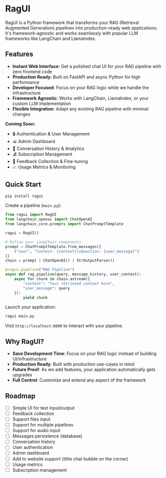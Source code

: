# RagUI

RagUI is a Python framework that transforms your RAG (Retrieval Augmented Generation) pipelines into production-ready web applications. It's framework-agnostic and works seamlessly with popular LLM frameworks like LangChain and LlamaIndex.

## Features

- **Instant Web Interface**: Get a polished chat UI for your RAG pipeline with zero frontend code
- **Production Ready**: Built on FastAPI and async Python for high performance
- **Developer Focused**: Focus on your RAG logic while we handle the infrastructure
- **Framework Agnostic**: Works with LangChain, LlamaIndex, or your custom LLM implementation
- **Flexible Integration**: Adapt any existing RAG pipeline with minimal changes

**Coming Soon:**
- 🔒 Authentication & User Management
- 📊 Admin Dashboard
- 💾 Conversation History & Analytics
- 💰 Subscription Management
- 🔄 Feedback Collection & Fine-tuning
- 📈 Usage Metrics & Monitoring

## Quick Start

```bash
pip install ragui
```

Create a pipeline (`main.py`):

```python
from ragui import RagUI
from langchain_openai import ChatOpenAI
from langchain_core.prompts import ChatPromptTemplate

ragui = RagUI()

# Define your LangChain components
prompt = ChatPromptTemplate.from_messages([
    ("user", "Context: {context}\nQuestion: {user_message}")
])
chain = prompt | ChatOpenAI() | StrOutputParser()

@ragui.pipeline("RAG Pipeline")
async def rag_pipeline(query, message_history, user_context):
    async for chunk in chain.astream({
        "context": "Your retrieved context here",
        "user_message": query
    }):
        yield chunk
```

Launch your application:

```bash
ragui main.py
```

Visit `http://localhost:8000` to interact with your pipeline.

## Why RagUI?

- **Save Development Time**: Focus on your RAG logic instead of building UI/infrastructure
- **Production Ready**: Built with production use-cases in mind
- **Future Proof**: As we add features, your application automatically gets upgrades
- **Full Control**: Customize and extend any aspect of the framework

## Roadmap
- [ ] Simple UI for text input/output
- [ ] Feedback collection
- [ ] Support files input
- [ ] Support for multiple pipelines
- [ ] Support for audio input
- [ ] Messages persistence (database)
- [ ] Conversation history
- [ ] User authentication
- [ ] Admin dashboard
- [ ] Add to website support (little chat bubble on the corner)
- [ ] Usage metrics
- [ ] Subscription management
